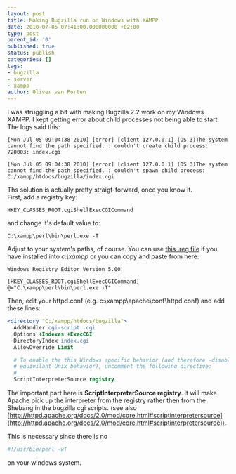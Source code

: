```yaml
---
layout: post
title: Making Bugzilla run on Windows with XAMPP
date: 2010-07-05 07:41:00.000000000 +02:00
type: post
parent_id: '0'
published: true
status: publish
categories: []
tags:
- bugzilla
- server
- xampp
author: Oliver van Porten
---
```

I was struggling a bit with making Bugzilla 2.2 work on my Windows XAMPP. I kept getting error about child processes not being able to start. The logs said this:

``` text
[Mon Jul 05 09:04:38 2010] [error] [client 127.0.0.1] (OS 3)The system cannot find the path specified. : couldn't create child process: 720003: index.cgi

[Mon Jul 05 09:04:38 2010] [error] [client 127.0.0.1] (OS 3)The system cannot find the path specified. : couldn't spawn child process: C:/xampp/htdocs/bugzilla/index.cgi
```

Ths solution is actually pretty straigt-forward, once you know it.  
First, add a registry key:

``` text
HKEY_CLASSES_ROOT.cgiShellExecCGICommand
```

and change it's default value to:

``` console
C:\xampp\perl\bin\perl.exe -T
```

Adjust to your system's paths, of course. You can use [this .reg file](http://www.van-porten.de/wp-content/uploads/2010/07/apache_cgi.zip) if you have installed into _c:\\xampp_ or you can copy and paste from here:

``` text
Windows Registry Editor Version 5.00

[HKEY_CLASSES_ROOT.cgiShellExecCGICommand]
@="C:\xampp\perl\bin\perl.exe -T"
``` 

Then, edit your httpd.conf (e.g. c:\\xampp\\apache\\conf\\httpd.conf) and add these lines:

``` apache
<directory "C:/xampp/htdocs/bugzilla">
  AddHandler cgi-script .cgi
  Options +Indexes +ExecCGI
  DirectoryIndex index.cgi
  AllowOverride Limit

  # To enable the this Windows specific behavior (and therefore -disable- the
  # equivilant Unix behavior), uncomment the following directive:
  #
  ScriptInterpreterSource registry
```

The important part here is **ScriptInterpreterSource registry**. It will make Apache pick up the interpreter from the registry rather then from the Shebang in the bugzilla cgi scripts. (see also [http://httpd.apache.org/docs/2.0/mod/core.html#scriptinterpretersource](http://httpd.apache.org/docs/2.0/mod/core.html#scriptinterpretersource)).

This is necessary since there is no

``` bash
#!/usr/bin/perl -wT
```

on your windows system.
